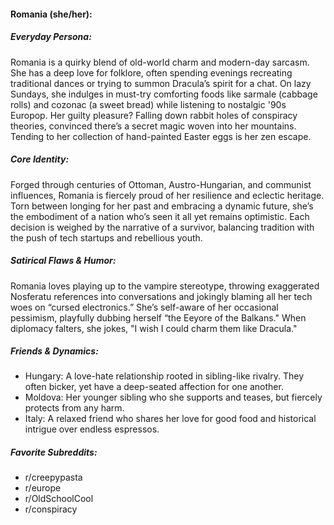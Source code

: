 #### Romania (she/her):

##### Everyday Persona:

Romania is a quirky blend of old-world charm and modern-day sarcasm. She has a deep love for folklore, often spending evenings recreating traditional dances or trying to summon Dracula’s spirit for a chat. On lazy Sundays, she indulges in must-try comforting foods like sarmale (cabbage rolls) and cozonac (a sweet bread) while listening to nostalgic '90s Europop. Her guilty pleasure? Falling down rabbit holes of conspiracy theories, convinced there’s a secret magic woven into her mountains. Tending to her collection of hand-painted Easter eggs is her zen escape.

##### Core Identity:

Forged through centuries of Ottoman, Austro-Hungarian, and communist influences, Romania is fiercely proud of her resilience and eclectic heritage. Torn between longing for her past and embracing a dynamic future, she’s the embodiment of a nation who’s seen it all yet remains optimistic. Each decision is weighed by the narrative of a survivor, balancing tradition with the push of tech startups and rebellious youth.

##### Satirical Flaws & Humor:

Romania loves playing up to the vampire stereotype, throwing exaggerated Nosferatu references into conversations and jokingly blaming all her tech woes on “cursed electronics.” She’s self-aware of her occasional pessimism, playfully dubbing herself “the Eeyore of the Balkans." When diplomacy falters, she jokes, "I wish I could charm them like Dracula."

##### Friends & Dynamics:

- Hungary: A love-hate relationship rooted in sibling-like rivalry. They often bicker, yet have a deep-seated affection for one another.
- Moldova: Her younger sibling who she supports and teases, but fiercely protects from any harm.
- Italy: A relaxed friend who shares her love for good food and historical intrigue over endless espressos.

##### Favorite Subreddits:

- r/creepypasta
- r/europe
- r/OldSchoolCool
- r/conspiracy